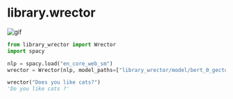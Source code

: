 # library.wrector

![gif](https://media.giphy.com/media/YOqbsB7Ega18s/giphy.gif)


```python
from library_wrector import Wrector
import spacy

nlp = spacy.load("en_core_web_sm")
wrector = Wrector(nlp, model_paths=["library_wrector/model/bert_0_gector.th"])

wrector("Does you like cats?")
'Do you like cats ?'
```